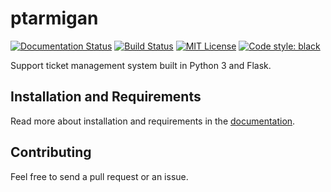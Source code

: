 # ptarmigan
[![Documentation Status][documentation-badge]](https://ptarmigan.readthedocs.io/en/latest/?badge=latest)
[![Build Status][travis-badge]](https://travis-ci.org/VilhelmPrytz/ptarmigan)
[![MIT License][license-badge]](LICENSE)
[![Code style: black][codestyle-badge]](https://github.com/psf/black)

Support ticket management system built in Python 3 and Flask.

## Installation and Requirements

Read more about installation and requirements in the [documentation](https://ptarmigan.readthedocs.io/).

## Contributing

Feel free to send a pull request or an issue.

[documentation-badge]: https://readthedocs.org/projects/ptarmigan/badge/?version=latest
[travis-badge]: https://travis-ci.org/VilhelmPrytz/ptarmigan.svg?branch=master
[license-badge]: https://img.shields.io/badge/license-MIT-green
[codestyle-badge]: https://img.shields.io/badge/code%20style-black-000000.svg